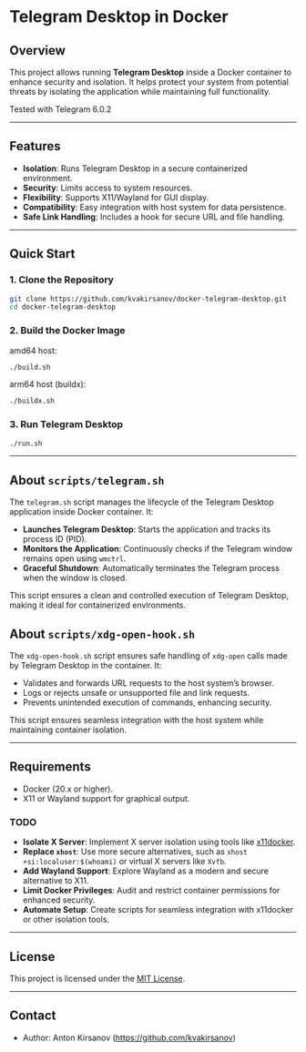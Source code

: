 # Telegram Desktop in Docker

## Overview
This project allows running **Telegram Desktop** inside a Docker container to enhance security and isolation. It helps protect your system from potential threats by isolating the application while maintaining full functionality.

Tested with Telegram 6.0.2

---

## Features
- **Isolation**: Runs Telegram Desktop in a secure containerized environment.
- **Security**: Limits access to system resources.
- **Flexibility**: Supports X11/Wayland for GUI display.
- **Compatibility**: Easy integration with host system for data persistence.
- **Safe Link Handling**: Includes a hook for secure URL and file handling.

---

## Quick Start

### 1. Clone the Repository
```bash
git clone https://github.com/kvakirsanov/docker-telegram-desktop.git
cd docker-telegram-desktop
```

### 2. Build the Docker Image
amd64 host:
```bash
./build.sh
```

arm64 host (buildx):
```bash
./buildx.sh
```

### 3. Run Telegram Desktop
```bash
./run.sh
```

---

## About `scripts/telegram.sh`
The `telegram.sh` script manages the lifecycle of the Telegram Desktop application inside Docker container. It:

- **Launches Telegram Desktop**: Starts the application and tracks its process ID (PID).
- **Monitors the Application**: Continuously checks if the Telegram window remains open using `wmctrl`.
- **Graceful Shutdown**: Automatically terminates the Telegram process when the window is closed.

This script ensures a clean and controlled execution of Telegram Desktop, making it ideal for containerized environments.

## About `scripts/xdg-open-hook.sh`
The `xdg-open-hook.sh` script ensures safe handling of `xdg-open` calls made by Telegram Desktop in the container. It:
- Validates and forwards URL requests to the host system’s browser.
- Logs or rejects unsafe or unsupported file and link requests.
- Prevents unintended execution of commands, enhancing security.

This script ensures seamless integration with the host system while maintaining container isolation.

---

## Requirements
- Docker (20.x or higher).
- X11 or Wayland support for graphical output.

### TODO
- **Isolate X Server**: Implement X server isolation using tools like [x11docker](https://github.com/mviereck/x11docker).
- **Replace `xhost`**: Use more secure alternatives, such as `xhost +si:localuser:$(whoami)` or virtual X servers like `Xvfb`.
- **Add Wayland Support**: Explore Wayland as a modern and secure alternative to X11.
- **Limit Docker Privileges**: Audit and restrict container permissions for enhanced security.
- **Automate Setup**: Create scripts for seamless integration with x11docker or other isolation tools.

---

## License
This project is licensed under the [MIT License](LICENSE).

---

## Contact
- Author: Anton Kirsanov (https://github.com/kvakirsanov)